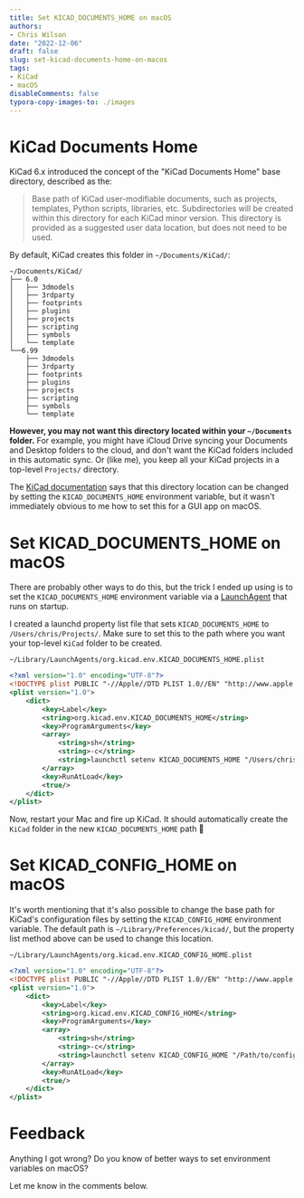 ```yaml
---
title: Set KICAD_DOCUMENTS_HOME on macOS
authors:
- Chris Wilson
date: "2022-12-06"
draft: false
slug: set-kicad-documents-home-on-macos
tags:
- KiCad
- macOS
disableComments: false
typora-copy-images-to: ./images
---
```


# KiCad Documents Home

KiCad 6.x introduced the concept of the "KiCad Documents Home" base directory, described as the:

> Base path of KiCad user-modifiable documents, such as projects, templates, Python scripts, libraries, etc. Subdirectories will be created within this directory for each KiCad minor version. This directory is provided as a suggested user data location, but does not need to be used.

By default, KiCad creates this folder in `~/Documents/KiCad/`:

```
~/Documents/KiCad/
├── 6.0
│   ├── 3dmodels
│   ├── 3rdparty
│   ├── footprints
│   ├── plugins
│   ├── projects
│   ├── scripting
│   ├── symbols
│   └── template
└──6.99
    ├── 3dmodels
    ├── 3rdparty
    ├── footprints
    ├── plugins
    ├── projects
    ├── scripting
    ├── symbols
    └── template
```

**However, you may not want this directory located within your `~/Documents` folder.** For example, you might have iCloud Drive syncing your Documents and Desktop folders to the cloud, and don't want the KiCad folders included in this automatic sync. Or (like me), you keep all your KiCad projects in a top-level `Projects/` directory.

The [KiCad documentation](https://docs.kicad.org/master/en/kicad/kicad.html) says that this directory location can be changed by setting the `KICAD_DOCUMENTS_HOME` environment variable, but it wasn't immediately obvious to me how to set this for a GUI app on macOS.

# Set KICAD_DOCUMENTS_HOME on macOS

There are probably other ways to do this, but the trick I ended up using is to set the `KICAD_DOCUMENTS_HOME` environment variable via a [LaunchAgent](https://developer.apple.com/library/archive/documentation/MacOSX/Conceptual/BPSystemStartup/Chapters/CreatingLaunchdJobs.html) that runs on startup.

I created a launchd property list file that sets `KICAD_DOCUMENTS_HOME` to `/Users/chris/Projects/`. Make sure to set this to the path where you want your top-level `KiCad` folder to be created.

`~/Library/LaunchAgents/org.kicad.env.KICAD_DOCUMENTS_HOME.plist`

```xml
<?xml version="1.0" encoding="UTF-8"?>
<!DOCTYPE plist PUBLIC "-//Apple//DTD PLIST 1.0//EN" "http://www.apple.com/DTDs/PropertyList-1.0.dtd">
<plist version="1.0">
    <dict>
        <key>Label</key>
        <string>org.kicad.env.KICAD_DOCUMENTS_HOME</string>
        <key>ProgramArguments</key>
        <array>
            <string>sh</string>
            <string>-c</string>
            <string>launchctl setenv KICAD_DOCUMENTS_HOME "/Users/chris/Projects/"</string>
        </array>
        <key>RunAtLoad</key>
        <true/>
    </dict>
</plist>
```

Now, restart your Mac and fire up KiCad. It should automatically create the `KiCad` folder in the new `KICAD_DOCUMENTS_HOME` path 🎉

# Set KICAD_CONFIG_HOME on macOS

It's worth mentioning that it's also possible to change the base path for KiCad's configuration files by setting the  `KICAD_CONFIG_HOME` environment variable. The default path is `~/Library/Preferences/kicad/`, but the property list method above can be used to change this location.

`~/Library/LaunchAgents/org.kicad.env.KICAD_CONFIG_HOME.plist`

```xml
<?xml version="1.0" encoding="UTF-8"?>
<!DOCTYPE plist PUBLIC "-//Apple//DTD PLIST 1.0//EN" "http://www.apple.com/DTDs/PropertyList-1.0.dtd">
<plist version="1.0">
    <dict>
        <key>Label</key>
        <string>org.kicad.env.KICAD_CONFIG_HOME</string>
        <key>ProgramArguments</key>
        <array>
            <string>sh</string>
            <string>-c</string>
            <string>launchctl setenv KICAD_CONFIG_HOME "/Path/to/config"</string>
        </array>
        <key>RunAtLoad</key>
        <true/>
    </dict>
</plist>
```

# Feedback

Anything I got wrong? Do you know of better ways to set environment variables on macOS?

Let me know in the comments below.
